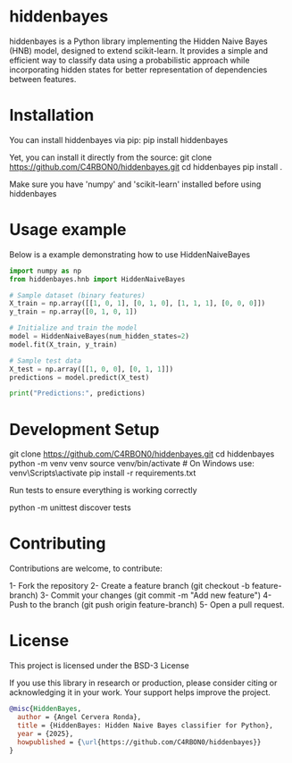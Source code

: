 # hiddenbayes
hiddenbayes is a Python library implementing the Hidden Naive Bayes (HNB) model, designed to extend scikit-learn. It provides a simple and efficient way to classify data using a probabilistic approach while incorporating hidden states for better representation of dependencies between features.


# Installation

You can install hiddenbayes via pip:
pip install hiddenbayes

Yet, you can install it directly from the source:
git clone https://github.com/C4RBON0/hiddenbayes.git
cd hiddenbayes
pip install .

Make sure you have 'numpy' and 'scikit-learn' installed before using hiddenbayes

# Usage example

Below is a example demonstrating how to use HiddenNaiveBayes

```python
import numpy as np
from hiddenbayes.hnb import HiddenNaiveBayes

# Sample dataset (binary features)
X_train = np.array([[1, 0, 1], [0, 1, 0], [1, 1, 1], [0, 0, 0]])
y_train = np.array([0, 1, 0, 1])

# Initialize and train the model
model = HiddenNaiveBayes(num_hidden_states=2)
model.fit(X_train, y_train)

# Sample test data
X_test = np.array([[1, 0, 0], [0, 1, 1]])
predictions = model.predict(X_test)

print("Predictions:", predictions)
```

# Development Setup

git clone https://github.com/C4RBON0/hiddenbayes.git
cd hiddenbayes
python -m venv venv
source venv/bin/activate  # On Windows use: venv\Scripts\activate
pip install -r requirements.txt

Run tests to ensure everything is working correctly

python -m unittest discover tests

# Contributing

Contributions are welcome, to contribute:

1- Fork the repository
2- Create a feature branch (git checkout -b feature-branch)
3- Commit your changes (git commit -m "Add new feature")
4- Push to the branch (git push origin feature-branch)
5- Open a pull request.

# License

This project is licensed under the BSD-3 License

If you use this library in research or production, please consider citing or acknowledging it in your work. Your support helps improve the project.

```bibtex
@misc{HiddenBayes,
  author = {Angel Cervera Ronda},
  title = {HiddenBayes: Hidden Naive Bayes classifier for Python},
  year = {2025},
  howpublished = {\url{https://github.com/C4RBON0/hiddenbayes}}
}
```


